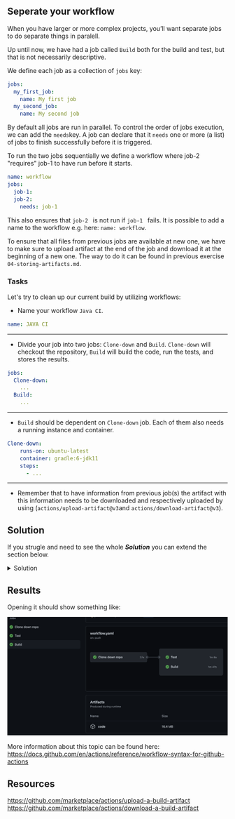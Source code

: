 ## Seperate your workflow

When you have larger or more complex projects, you’ll want separate jobs to do separate things in paralell.

Up until now, we have had a job called `Build` both for the build and test, but that is not necessarily descriptive.

We define each job as a collection of `jobs` key:

```YAML
jobs:
  my_first_job:
    name: My first job
  my_second_job:
    name: My second job
```

By default all jobs are run in parallel. To control the order of jobs execution, we can add the `needs`key. 
A job can declare that it `needs` one or more (a list) of jobs to finish successfully before it is triggered.

To run the two jobs sequentially we define a workflow where job-2 "requires" job-1 to have run before it starts.

```YAML
name: workflow
jobs:
  job-1:
  job-2:
    needs: job-1
```

This also ensures that `job-2 ` is not run if `job-1 ` fails. It is possible to add a name to the workflow e.g. here: `name: workflow`.

To ensure that all files from previous jobs are available at new one, we have to make sure to upload artifact at the end of the job and download it at the beginning of a new one. The way to do it can be found in previous exercise `04-storing-artifacts.md`.

### Tasks

Let's try to clean up our current build by utilizing workflows:

- Name your workflow `Java CI`.

```YAML
name: JAVA CI
```

___

- Divide your job into two jobs: `Clone-down` and `Build`. `Clone-down` will checkout the repository, `Build` will build the code, run the tests, and stores the results.

```YAML
jobs: 
  Clone-down:
    ...
  Build:
    ...

```
___

- `Build` should be dependent on `Clone-down` job. Each of them also needs a running instance and container.

```YAML
Clone-down:
    runs-on: ubuntu-latest
    container: gradle:6-jdk11
    steps:
      - ...
```

___

- Remember that to have information from previous job(s) the artifact with this information needs to be downloaded and respectively uploaded by using (`actions/upload-artifact@v3`and `actions/download-artifact@v3`).

## Solution

If you strugle and need to see the whole ***Solution*** you can extend the section below. 
<details>
    <summary> Solution </summary>

```YAML
name: Java CI
on: push
jobs:
  Clone-down:
    name: Clone down repo
    runs-on: ubuntu-latest
    container: gradle:6-jdk11
    steps:
    - uses: actions/checkout@v3
    - name: Upload Repo
      uses: actions/upload-artifact@v3
      with:
        name: code
        path: .
  Build:
      runs-on: ubuntu-latest
      needs: Clone-down
      container: gradle:6-jdk11
      steps:
      - name: Download code
        uses: actions/download-artifact@v3
        with:
          name: code
          path: .
      - name: Build with Gradle
        run: chmod +x ci/build-app.sh && ci/build-app.sh
      - name: Test with Gradle
        run: chmod +x ci/unit-test-app.sh && ci/unit-test-app.sh
      - name: Upload Repo
        uses: actions/upload-artifact@v3
        with:
          name: code
          path: .
 ```
 </details>

## Results

Opening it should show something like:

![Screenshot workflow](img/workflow.png)

More information about this topic can be found here: https://docs.github.com/en/actions/reference/workflow-syntax-for-github-actions

## Resources

https://github.com/marketplace/actions/upload-a-build-artifact
https://github.com/marketplace/actions/download-a-build-artifact
